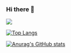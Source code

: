 ### Hi there 👋

![](https://komarev.com/ghpvc/?username=jesperancinha)


[![Top Langs](https://github-readme-stats.vercel.app/api/top-langs/?username=jesperancinha)](https://github.com/anuraghazra/github-readme-stats)

[![Anurag's GitHub stats](https://github-readme-stats.vercel.app/api?username=jesperancinha)](https://github.com/anuraghazra/github-readme-stats)



<!--
**jesperancinha/jesperancinha** is a ✨ _special_ ✨ repository because its `README.md` (this file) appears on your GitHub profile.

Here are some ideas to get you started:

- 🔭 I’m currently working on ...
- 🌱 I’m currently learning ...
- 👯 I’m looking to collaborate on ...
- 🤔 I’m looking for help with ...
- 💬 Ask me about ...
- 📫 How to reach me: ...
- 😄 Pronouns: ...
- ⚡ Fun fact: ...
-->


